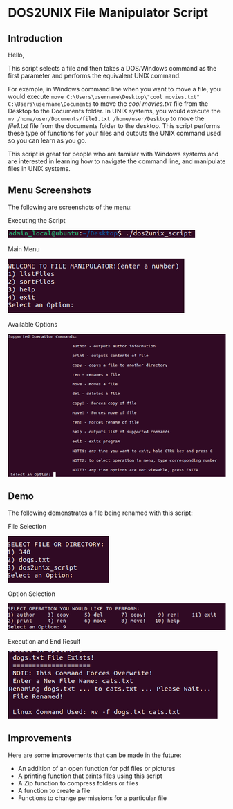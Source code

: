 # DOS2UNIX File Manipulator Script

## Introduction
Hello, 

This script selects a file and then takes a DOS/Windows command as the first parameter and performs the equivalent UNIX command.

For example, in Windows command line when you want to move a file, you would execute `move C:\Users\username\Desktop\"cool movies.txt" C:\Users\username\Documents` to move the *cool movies.txt* file from the Desktop to the Documents folder. 
In UNIX systems, you would execute the `mv /home/user/Documents/file1.txt /home/user/Desktop` to move the *file1.txt* file from the documents folder to the desktop. 
This script performs these type of functions for your files and outputs the UNIX command used so you can learn as you go. 

This script is great for people who are familiar with Windows systems and are interested in learning how to navigate the command line, and manipulate files in UNIX systems. 

## Menu Screenshots
The following are screenshots of the menu:

Executing the Script

![Screenshot](cmdline_execution.png)

Main Menu

![Screenshot](main_menu.png)

Available Options

![Screenshot](available_options.png)

## Demo
The following demonstrates a file being renamed with this script:

File Selection

![Screenshot](demo_1.png)

Option Selection

![Screenshot](demo_2.png)

Execution and End Result

![Screenshot](demo_3.png)

## Improvements
Here are some improvements that can be made in the future: 
- An addition of an open function for pdf files or pictures
- A printing function that prints files using this script 
- A Zip function to compress folders or files
- A function to create a file
- Functions to change permissions for a particular file
